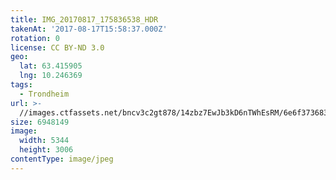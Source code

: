 ```yaml
---
title: IMG_20170817_175836538_HDR
takenAt: '2017-08-17T15:58:37.000Z'
rotation: 0
license: CC BY-ND 3.0
geo:
  lat: 63.415905
  lng: 10.246369
tags:
  - Trondheim
url: >-
  //images.ctfassets.net/bncv3c2gt878/14zbz7EwJb3kD6nTWhEsRM/6e6f373683e69d5158e013c4adebdd00/img_20170817_175836538_hdr_36635746745_o
size: 6948149
image:
  width: 5344
  height: 3006
contentType: image/jpeg
---
```



